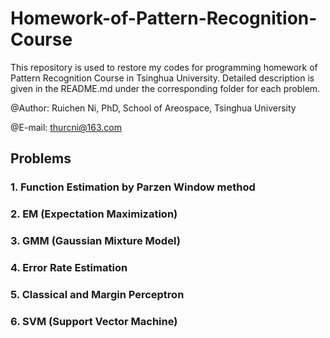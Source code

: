 # Homework-of-Pattern-Recognition-Course
This repository is used to restore my codes for programming homework of Pattern Recognition Course in Tsinghua University. Detailed description is given in the README.md under the corresponding folder for each problem.

@Author: Ruichen Ni, PhD, School of Areospace, Tsinghua University

@E-mail: thurcni@163.com

## Problems
### 1. Function Estimation by Parzen Window method
### 2. EM (Expectation Maximization)
### 3. GMM (Gaussian Mixture Model)
### 4. Error Rate Estimation
### 5. Classical and Margin Perceptron
### 6. SVM (Support Vector Machine)